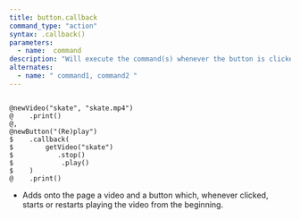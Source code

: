 ```yaml
---
title: button.callback
command_type: "action"
syntax: .callback()
parameters:
  - name:  command 
description: "Will execute the command(s) whenever the button is clicked."
alternates:
  - name: " command1, command2 "
---
```


<!--more-->

<pre><code class="language-diff-javascript diff-highlight try-true">
@newVideo("skate", "skate.mp4")
@    .print()
@,
@newButton("(Re)play")
$    .callback( 
$        getVideo("skate")
$           .stop()
$            .play()
$    )
@    .print()
</code></pre>

+ Adds onto the page a video and a button which, whenever clicked, starts or restarts playing the video from the beginning.		
